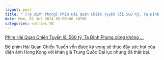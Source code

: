 ```yaml
---
layout: post
title: " [Tạ Đình Phong] Phim Hải Quan Chiến Tuyến lỗi 560 tỷ, Tạ Đình Phong cũng không ..."
date: Mon, 01 Jul 2024 09:00:00 +0700
categories: entries VN
---
```

[Phim Hải Quan Chiến Tuyến lỗi 560 tỷ, Tạ Đình Phong cũng không ...](https://kenh14.vn/phim-loi-560-ty-vi-coi-thuong-tri-tue-cua-khan-gia-nam-chinh-dong-canh-nao-cung-tron-mat-20240701103449552.chn)

Bộ phim Hải Quan Chiến Tuyến vốn được kỳ vọng sẽ thúc đẩy sức hút của điện ảnh Hong Kong với khán giả Trung Quốc Đại lục nhưng đã thất bại.

